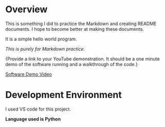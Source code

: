 
# Overview

This is something I did to practice the Markdown and creating README documents. I hope to become better at making these documents.

It is a simple hello world program.

*This is purely for Markdown practice.*

{Provide a link to your YouTube demonstration.  It should be a one minute demo of the software running and a walkthrough of the code.}

[Software Demo Video](http://youtube.link.goes.here)

# Development Environment

I used VS code for this project.

**Language used is Python**